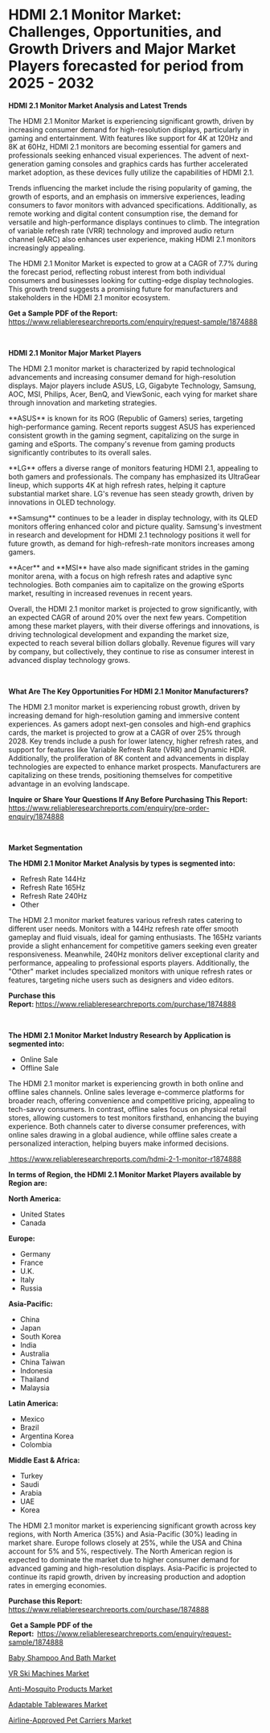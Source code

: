 <p><h1>HDMI 2.1 Monitor Market: Challenges, Opportunities, and Growth Drivers and Major Market Players forecasted for period from 2025 - 2032</h1></p><p><strong>HDMI 2.1 Monitor Market Analysis and Latest Trends</strong></p>
<p><p>The HDMI 2.1 Monitor Market is experiencing significant growth, driven by increasing consumer demand for high-resolution displays, particularly in gaming and entertainment. With features like support for 4K at 120Hz and 8K at 60Hz, HDMI 2.1 monitors are becoming essential for gamers and professionals seeking enhanced visual experiences. The advent of next-generation gaming consoles and graphics cards has further accelerated market adoption, as these devices fully utilize the capabilities of HDMI 2.1.</p><p>Trends influencing the market include the rising popularity of gaming, the growth of esports, and an emphasis on immersive experiences, leading consumers to favor monitors with advanced specifications. Additionally, as remote working and digital content consumption rise, the demand for versatile and high-performance displays continues to climb. The integration of variable refresh rate (VRR) technology and improved audio return channel (eARC) also enhances user experience, making HDMI 2.1 monitors increasingly appealing.</p><p>The HDMI 2.1 Monitor Market is expected to grow at a CAGR of 7.7% during the forecast period, reflecting robust interest from both individual consumers and businesses looking for cutting-edge display technologies. This growth trend suggests a promising future for manufacturers and stakeholders in the HDMI 2.1 monitor ecosystem.</p></p>
<p><strong>Get a Sample PDF of the Report:&nbsp;</strong> <a href="https://www.reliableresearchreports.com/enquiry/request-sample/1874888?utm_campaign=102&utm_medium=2&utm_source=Github&utm_content=ia&utm_term=10022025&utm_id=hdmi-21-monitor">https://www.reliableresearchreports.com/enquiry/request-sample/1874888</a></p>
<p>&nbsp;</p>
<p><strong>HDMI 2.1 Monitor Major Market Players</strong></p>
<p><p>The HDMI 2.1 monitor market is characterized by rapid technological advancements and increasing consumer demand for high-resolution displays. Major players include ASUS, LG, Gigabyte Technology, Samsung, AOC, MSI, Philips, Acer, BenQ, and ViewSonic, each vying for market share through innovation and marketing strategies.</p><p>**ASUS** is known for its ROG (Republic of Gamers) series, targeting high-performance gaming. Recent reports suggest ASUS has experienced consistent growth in the gaming segment, capitalizing on the surge in gaming and eSports. The company's revenue from gaming products significantly contributes to its overall sales.</p><p>**LG** offers a diverse range of monitors featuring HDMI 2.1, appealing to both gamers and professionals. The company has emphasized its UltraGear lineup, which supports 4K at high refresh rates, helping it capture substantial market share. LG's revenue has seen steady growth, driven by innovations in OLED technology.</p><p>**Samsung** continues to be a leader in display technology, with its QLED monitors offering enhanced color and picture quality. Samsung's investment in research and development for HDMI 2.1 technology positions it well for future growth, as demand for high-refresh-rate monitors increases among gamers.</p><p>**Acer** and **MSI** have also made significant strides in the gaming monitor arena, with a focus on high refresh rates and adaptive sync technologies. Both companies aim to capitalize on the growing eSports market, resulting in increased revenues in recent years.</p><p>Overall, the HDMI 2.1 monitor market is projected to grow significantly, with an expected CAGR of around 20% over the next few years. Competition among these market players, with their diverse offerings and innovations, is driving technological development and expanding the market size, expected to reach several billion dollars globally. Revenue figures will vary by company, but collectively, they continue to rise as consumer interest in advanced display technology grows.</p></p>
<p>&nbsp;</p>
<p><strong>What Are The Key Opportunities For HDMI 2.1 Monitor Manufacturers?</strong></p>
<p><p>The HDMI 2.1 monitor market is experiencing robust growth, driven by increasing demand for high-resolution gaming and immersive content experiences. As gamers adopt next-gen consoles and high-end graphics cards, the market is projected to grow at a CAGR of over 25% through 2028. Key trends include a push for lower latency, higher refresh rates, and support for features like Variable Refresh Rate (VRR) and Dynamic HDR. Additionally, the proliferation of 8K content and advancements in display technologies are expected to enhance market prospects. Manufacturers are capitalizing on these trends, positioning themselves for competitive advantage in an evolving landscape.</p></p>
<p><strong>Inquire or Share Your Questions If Any Before Purchasing This Report:</strong> <a href="https://www.reliableresearchreports.com/enquiry/pre-order-enquiry/1874888?utm_campaign=102&utm_medium=2&utm_source=Github&utm_content=ia&utm_term=10022025&utm_id=hdmi-21-monitor">https://www.reliableresearchreports.com/enquiry/pre-order-enquiry/1874888</a></p>
<p>&nbsp;</p>
<p><strong>Market Segmentation</strong></p>
<p><strong>The HDMI 2.1 Monitor Market Analysis by types is segmented into:</strong></p>
<p><ul><li>Refresh Rate 144Hz</li><li>Refresh Rate 165Hz</li><li>Refresh Rate 240Hz</li><li>Other</li></ul></p>
<p><p>The HDMI 2.1 monitor market features various refresh rates catering to different user needs. Monitors with a 144Hz refresh rate offer smooth gameplay and fluid visuals, ideal for gaming enthusiasts. The 165Hz variants provide a slight enhancement for competitive gamers seeking even greater responsiveness. Meanwhile, 240Hz monitors deliver exceptional clarity and performance, appealing to professional esports players. Additionally, the "Other" market includes specialized monitors with unique refresh rates or features, targeting niche users such as designers and video editors.</p></p>
<p><strong>Purchase this Report:&nbsp;</strong><a href="https://www.reliableresearchreports.com/purchase/1874888?utm_campaign=102&utm_medium=2&utm_source=Github&utm_content=ia&utm_term=10022025&utm_id=hdmi-21-monitor">https://www.reliableresearchreports.com/purchase/1874888</a></p>
<p>&nbsp;</p>
<p><strong>The HDMI 2.1 Monitor Market Industry Research by Application is segmented into:</strong></p>
<p><ul><li>Online Sale</li><li>Offline Sale</li></ul></p>
<p><p>The HDMI 2.1 monitor market is experiencing growth in both online and offline sales channels. Online sales leverage e-commerce platforms for broader reach, offering convenience and competitive pricing, appealing to tech-savvy consumers. In contrast, offline sales focus on physical retail stores, allowing customers to test monitors firsthand, enhancing the buying experience. Both channels cater to diverse consumer preferences, with online sales drawing in a global audience, while offline sales create a personalized interaction, helping buyers make informed decisions.</p></p>
<p><a href="https://www.reliableresearchreports.com/hdmi-2-1-monitor-r1874888?utm_campaign=102&utm_medium=2&utm_source=Github&utm_content=ia&utm_term=10022025&utm_id=hdmi-21-monitor">&nbsp;https://www.reliableresearchreports.com/hdmi-2-1-monitor-r1874888</a></p>
<p><strong>In terms of Region, the HDMI 2.1 Monitor Market Players available by Region are:</strong></p>
<p>
    <p> <strong> North America: </strong>
        <ul>
            <li>United States</li>
            <li>Canada</li>
        </ul>
        </p> 
    <p> <strong> Europe: </strong>
        <ul>
            <li>Germany</li>
            <li>France</li>
            <li>U.K.</li>
            <li>Italy</li>
            <li>Russia</li>
        </ul>
        </p> 
    <p> <strong> Asia-Pacific: </strong>
        <ul>
            <li>China</li>
            <li>Japan</li>
            <li>South Korea</li>
            <li>India</li>
            <li>Australia</li>
            <li>China Taiwan</li>
            <li>Indonesia</li>
            <li>Thailand</li>
            <li>Malaysia</li>
        </ul>
        </p> 
    <p> <strong> Latin America: </strong>
        <ul>
            <li>Mexico</li>
            <li>Brazil</li>
            <li>Argentina Korea</li>
            <li>Colombia</li>
        </ul>
        </p> 
    <p> <strong> Middle East & Africa: </strong>
        <ul>
            <li>Turkey</li>
            <li>Saudi</li>
            <li>Arabia</li>
            <li>UAE</li>
            <li>Korea</li>
        </ul>
    </p>
    </p>
<p><p>The HDMI 2.1 monitor market is experiencing significant growth across key regions, with North America (35%) and Asia-Pacific (30%) leading in market share. Europe follows closely at 25%, while the USA and China account for 5% and 5%, respectively. The North American region is expected to dominate the market due to higher consumer demand for advanced gaming and high-resolution displays. Asia-Pacific is projected to continue its rapid growth, driven by increasing production and adoption rates in emerging economies.</p></p>
<p><strong>Purchase this Report: </strong><a href="https://www.reliableresearchreports.com/purchase/1874888?utm_campaign=102&utm_medium=2&utm_source=Github&utm_content=ia&utm_term=10022025&utm_id=hdmi-21-monitor">https://www.reliableresearchreports.com/purchase/1874888</a></p>
<p>&nbsp;<strong>Get a Sample PDF of the Report:&nbsp;&nbsp;</strong><a href="https://www.reliableresearchreports.com/enquiry/request-sample/1874888?utm_campaign=102&utm_medium=2&utm_source=Github&utm_content=ia&utm_term=10022025&utm_id=hdmi-21-monitor">https://www.reliableresearchreports.com/enquiry/request-sample/1874888</a></p>
<p><strong></strong></p>
<p><p><a href="https://github.com/borgomornar/Market-Research-Report-List-1/blob/main/baby-shampoo-and-bath-market.md?utm_campaign=102&utm_medium=2&utm_source=Github&utm_content=ia&utm_term=10022025&utm_id=hdmi-21-monitor">Baby Shampoo And Bath Market</a></p><p><a href="https://github.com/gethunsides/Market-Research-Report-List-1/blob/main/vr-ski-machines-market.md?utm_campaign=102&utm_medium=2&utm_source=Github&utm_content=ia&utm_term=10022025&utm_id=hdmi-21-monitor">VR Ski Machines Market</a></p><p><a href="https://github.com/dbichayison/Market-Research-Report-List-1/blob/main/anti-mosquito-products-market.md?utm_campaign=102&utm_medium=2&utm_source=Github&utm_content=ia&utm_term=10022025&utm_id=hdmi-21-monitor">Anti-Mosquito Products Market</a></p><p><a href="https://github.com/simurmarzoa/Market-Research-Report-List-1/blob/main/adaptable-tablewares-market.md?utm_campaign=102&utm_medium=2&utm_source=Github&utm_content=ia&utm_term=10022025&utm_id=hdmi-21-monitor">Adaptable Tablewares Market</a></p><p><a href="https://github.com/tumacaakesha78/Market-Research-Report-List-1/blob/main/airline-approved-pet-carriers-market.md?utm_campaign=102&utm_medium=2&utm_source=Github&utm_content=ia&utm_term=10022025&utm_id=hdmi-21-monitor">Airline-Approved Pet Carriers Market</a></p></p>